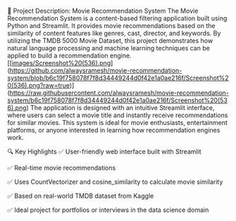 📌 Project Description: Movie Recommendation System
The Movie Recommendation System is a content-based filtering application built using Python and Streamlit. It provides movie recommendations based on the similarity of content features like genres, cast, director, and keywords. By utilizing the TMDB 5000 Movie Dataset, this project demonstrates how natural language processing and machine learning techniques can be applied to build a recommendation engine.
[[[images/Screenshot%20(536).png](https://github.com/alwaysramesh/movie-recommendation-system/blob/b6c19f758078f7f8d34449244d0f42e1a0ae216f/Screenshot%20(536).png)](https://github.com/alwaysramesh/movie-recommendation-system/blob/b6c19f758078f7f8d34449244d0f42e1a0ae216f/Screenshot%20(536).png?raw=true)](https://raw.githubusercontent.com/alwaysramesh/movie-recommendation-system/b6c19f758078f7f8d34449244d0f42e1a0ae216f/Screenshot%20(536).png)
The application is designed with an intuitive Streamlit interface, where users can select a movie title and instantly receive recommendations for similar movies. This system is ideal for movie enthusiasts, entertainment platforms, or anyone interested in learning how recommendation engines work.

🔍 Key Highlights
✅ User-friendly web interface built with Streamlit

✅ Real-time movie recommendations

✅ Uses CountVectorizer and cosine_similarity to calculate movie similarity

✅ Based on real-world TMDB dataset from Kaggle

✅ Ideal project for portfolios or interviews in the data science domain
